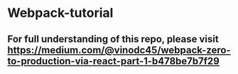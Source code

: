 # Webpack-tutorial
## For full understanding of this repo, please visit https://medium.com/@vinodc45/webpack-zero-to-production-via-react-part-1-b478be7b7f29
